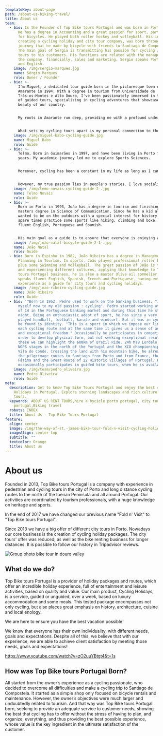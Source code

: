 ```yaml
---
templateKey: about-page
path: /about-us-biking-travel/
title: About us
team:
  - bio: Is the Founder of Top Bike tours Portugal and was born in Portugal in 1981.
      He has a degree in Accounting and a great passion for sport, particularly
      for bicycles. He played both roller hockey and volleyball. His idea, of
      creating a cycling holiday and city tour company, was born through a
      journey that he made by bicycle with friends to Santiago de Compostela.
      The main goal of Sergio is transmitting his passion for cycling / city
      tours to his customers. His functions are related with the management of
      the company, financially, sales and marketing. Sergio speaks Portuguese
      and English.
    image: /img/sergio-marques.jpg
    name: Sérgio Marques
    role: Owner / Founder
  - bio: >-
      I'm Miguel, a dedicated tour guide born in the picturesque town of
      Amarante in 1994. With a degree in tourism from Universidade de
      Trás-os-Montes e Alto Douro, I've been passionately immersed in the world
      of guided tours, specializing in cycling adventures that showcase the
      beauty of our country. 


      My roots in Amarante run deep, providing me with a profound understanding of portuguese cultural tapestry and hidden gems. As your guide, I'm not just here to lead; I'm here to share the stories, local insights, and scenic wonders that make Portugal truly special.


      What sets my cycling tours apart is my personal connection to the sport. For over five years, I've embraced the thrill of downhill cycling, fostering a profound love for the open road and the adventures it unfolds. This firsthand experience fuels my commitment to creating cycling holidays that not only explore our stunning landscapes but also capture the spirit of two-wheeled exploration.
    image: /img/miguel-babo-cycling-guide.jpg
    name: Miguel Babo
    role: Guide
  - bio: >-
      Telmo, Born in Guimarães in 1997, and have been living in Porto for 4
      years. My academic journey led me to explore Sports Sciences. 


      Moreover, cycling has been a constant in my life as long as I can remember, and biking through the city has allowed me to discover new places in a unique way. This connection with physical activity and exploration has led me to reflect on the richness of experiences that the world offers.


      However, my true passion lies in people's stories. I love socializing and uncovering the unique narratives that each individual carries. This inherent curiosity about people's lives aligns perfectly with TBT's mission, where the diversity of cultures and stories is celebrated.
    image: /img/temo-novais-cycling-guide-2-.jpg
    name: Telmo Novais
    role: Guide
  - bio: >-
      Born in Porto in 1993, João has a degree in tourism and finishing a
      masters degree in Science of Communication. Since he has a kid always
      wanted to be on the outdoors with a special interest for history. In his
      spare times practice some sports like hiking, climbing and boxe. Speaks
      fluent English, Portuguese and Spanish.


      His main goal as a guide is to ensure that everyone is enjoying and favorite part of the job is exchaning culture aspects and stories with the costumers.
    image: /img/joão-natal-bicycle-guide-2-1-.jpg
    name: João Natal
    role: Guide
  - bio: Born in Espinho in 1982, João Ribeiro has a degree in Management and
      Planning in Tourism. In sports, João played professional roller hockey
      plus some Swimming and Volleyball. The great passion of João is travelling
      and experiencing different cultures, applying that knowledge to Top Bike
      tours Portugal business, he is also a master Olive oil sommelier. João
      speaks fluent English, Spanish, French and Portuguese, having extensive
      experience as a guide for city tours and cycling holidays.
    image: /img/joao-ribeiro-cycling-guide.jpg
    name: João Ribeiro
    role: Guide
  - bio: '"Born in 1962, Pedro used to work on the banking business. "I dedicate
      myself now to my old passion : cycling". Pedro started working at the age
      of 14 in the Portuguese banking market and during this time he studied at
      night. Being an enthusiastic adept of sport, he has since a very young age
      played handball, football, karate and windsurf. But it was in cycling that
      he found is identity. "This is a sport in which we impose our limit in
      each cycling route and at the same time it gives us a sense of adrenaline
      and exceptional freedom." Occasionally he participates in competitions in
      order to develop physical form, but not seeking exceptional results. From
      these we can highlight the 600km of Brazil Ride, 24h MTB Lordelo , the
      NGPS stages in the north of the Portugal and the XCO championship from
      Vila do Conde. Crossing the land with his mountain bike, he already cycled
      the pilgrimage routes to Santiago from Porto and from France, the paths to
      Fátima and the Great Route of 22 Historic villages of Portugal. Pedro
      occasionally participates in guided bike tours, when he is available.'
    image: /img/team/pedro_oliveira.jpg
    name: Pedro Oliveira
    role: Guide
meta:
  description: Get to know Top Bike Tours Portugal and enjoy the best cycling
    Holidays in Portugal. Explore stunning landscapes and rich culture on our
    tours.
  keywords: ABOUT US RENT TOURS,hire a bycicle porto portugal, city tours porto
    portugal,Biking travel
  robots: INDEX
  title: About Us - Top Bike Tours Portugal
feature:
  align: center
  image: /img/the-way-of-st.-james-bike-tour-fold-n-visit-cycling-holidays-4394.jpg
  imageAlign: center top
  subtitle: ""
  textcolor: Orange
  title: About us
---
```

# About us

Founded in 2013, Top Bike tours Portugal is a company with experience in pedestrian and cycling tours in the city of Porto and long distance cycling routes to the north of the Iberian Peninsula and all around Portugal. Our activities are coordinated by tourism professionals, with a huge knowledge on heritage and sports.

In the end of 2017 we have changed our previous name "Fold n' Visit" to "Top Bike tours Portugal".

Since 2013 we have a big offer of different city tours in Porto. Nowadays our core business is the creation of cycling holiday packages. The city tours' offer was reduced, as well as the bike renting business for longer distances. It is possible to follow our history in Tripadvisor reviews.

![Group photo bike tour in douro valley](/img/guided-bike-tour-in-douro-valley.jpg "Group photo bike tour in douro valley")

## What do we do?

Top Bike tours Portugal is a provider of holiday packages and routes, which offer an incredible holiday experience, full of entertainment and leisure activities, based on quality and value. Our main product, Cycling Holidays, is a service, guided or unguided, over a week, based on luxury accommodation and some meals. This tested package encompasses not only cycling, but also places great emphasis on history, architecture, cuisine and local enology.

We are here to ensure you have the best vacation possible!

We know that everyone has their own individuality, with different needs, goals and expectations. Despite all of this, we believe that with our experience, we are able to achieve client satisfaction by meeting those needs, goals and expectations!

<https://www.youtube.com/watch?v=zO2uuYBtgt4&t=1s>

## How was Top Bike tours Portugal Born?

All started from the owner’s experience as a cycling passionate, who decided to overcome all difficulties and make a cycling trip to Santiago de Compostela. It started as a simple shop only focused on bicycle rentals and maintenance. However, the owner’s objectives were much larger and undoubtedly related to tourism. And that way was Top Bike tours Portugal born, seeking to provide an adequate service to customer needs, showing the best that cycling has to offer without the stress of having to plan, and organize, everything, and thus providing the best possible experience, whose value is the key ingredient in the ultimate satisfaction of the customer.